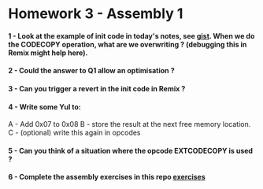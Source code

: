 # Homework 3 - Assembly 1

#### 1 - Look at the example of init code in today's notes, see <a href="https://gist.github.com/extropyCoder/4243c0f90e6a6e97006a31f5b9265b94">gist</a>. When we do the CODECOPY operation, what are we overwriting ? (debugging this in Remix might help here).

#### 2 - Could the answer to Q1 allow an optimisation ?

#### 3 - Can you trigger a revert in the init code in Remix ?

#### 4 - Write some Yul to:

A - Add 0x07 to 0x08
B - store the result at the next free memory location.
C - (optional) write this again in opcodes

#### 5 - Can you think of a situation where the opcode EXTCODECOPY is used ?

#### 6 - Complete the assembly exercises in this repo <a href="https://github.com/ExtropyIO/ExpertSolidityBootcamp">exercises</a>
